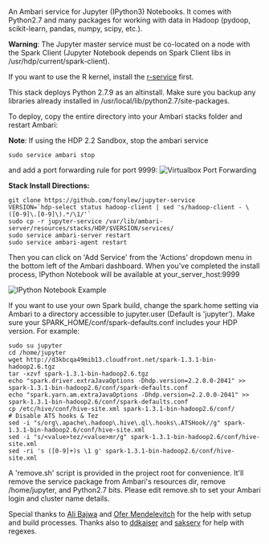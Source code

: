 An Ambari service for Jupyter (IPython3) Notebooks. It comes with Python2.7 and many packages for working with data in Hadoop (pydoop, scikit-learn, pandas, numpy, scipy, etc.).

**Warning**: The Jupyter master service must be co-located on a node with the Spark Client (Jupyter Notebook depends on Spark Client libs in /usr/hdp/current/spark-client).

If you want to use the R kernel, install the [r-service](https://github.com/randerzander/r-service) first.

This stack deploys Python 2.7.9 as an altinstall. Make sure you backup any libraries already installed in /usr/local/lib/python2.7/site-packages.

To deploy, copy the entire directory into your Ambari stacks folder and restart Ambari:

**Note**: If using the HDP 2.2 Sandbox, stop the ambari service
```
sudo service ambari stop
```
and add a port forwarding rule for port 9999:
![Virtualbox Port Forwarding](screenshots/virtualbox.png)

**Stack Install Directions:**
```
git clone https://github.com/fonylew/jupyter-service
VERSION=`hdp-select status hadoop-client | sed 's/hadoop-client - \([0-9]\.[0-9]\).*/\1/'`
sudo cp -r jupyter-service /var/lib/ambari-server/resources/stacks/HDP/$VERSION/services/
sudo service ambari-server restart
sudo service ambari-agent restart
```

Then you can click on 'Add Service' from the 'Actions' dropdown menu in the bottom left of the Ambari dashboard. When you've completed the install process, IPython Notebook will be available at your_server_host:9999

![IPython Notebook Example](screenshots/wordCount.png)

If you want to use your own Spark build, change the spark.home setting via Ambari to a directory accessible to jupyter.user (Default is 'jupyter'). Make sure your SPARK_HOME/conf/spark-defaults.conf includes your HDP version. For example:
```
sudo su jupyter
cd /home/jupyter
wget http://d3kbcqa49mib13.cloudfront.net/spark-1.3.1-bin-hadoop2.6.tgz
tar -xzvf spark-1.3.1-bin-hadoop2.6.tgz
echo "spark.driver.extraJavaOptions -Dhdp.version=2.2.0.0-2041" >> spark-1.3.1-bin-hadoop2.6/conf/spark-defaults.conf
echo "spark.yarn.am.extraJavaOptions -Dhdp.version=2.2.0.0-2041" >> spark-1.3.1-bin-hadoop2.6/conf/spark-defaults.conf
cp /etc/hive/conf/hive-site.xml spark-1.3.1-bin-hadoop2.6/conf/
# Disable ATS hooks & Tez
sed -i "s/org\.apache\.hadoop\.hive\.ql\.hooks\.ATSHook//g" spark-1.3.1-bin-hadoop2.6/conf/hive-site.xml
sed -i "s/<value>tez/<value>mr/g" spark-1.3.1-bin-hadoop2.6/conf/hive-site.xml
sed -ri 's ([0-9]+)s \1 g' spark-1.3.1-bin-hadoop2.6/conf/hive-site.xml
```


A 'remove.sh' script is provided in the project root for convenience. It'll remove the service package from Ambari's resources dir, remove /home/jupyter, and Python2.7 bits. Please edit remove.sh to set your Ambari login and cluster name details.

Special thanks to [Ali Bajwa](https://github.com/abajwa-hw) and [Ofer Mendelevitch](https://github.com/ofermend) for the help with setup and build processes. Thanks also to [ddkaiser](https://github.com/ddkaiser) and [sakserv](https://github.com/sakserv) for help with regexes.
